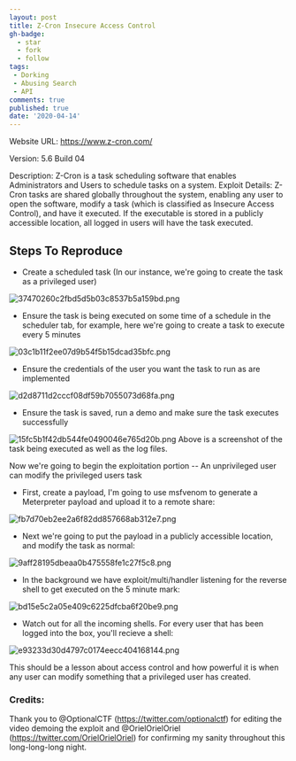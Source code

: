 ```yaml
---
layout: post
title: Z-Cron Insecure Access Control
gh-badge:
  - star
  - fork
  - follow
tags:
 - Dorking
 - Abusing Search
 - API
comments: true
published: true
date: '2020-04-14'
---
```

Website URL: https://www.z-cron.com/

Version: 5.6 Build 04

Description: Z-Cron is a task scheduling software that enables Administrators and Users to schedule tasks on a system.
Exploit Details: Z-Cron tasks are shared globally throughout the system, enabling any user to open the software, modify a task (which is classified as Insecure Access Control), and have it executed. If the executable is stored in a publicly accessible location, all logged in users will have the task executed.

## Steps To Reproduce

- Create a scheduled task (In our instance, we're going to create the task as a privileged user)

![37470260c2fbd5d5b03c8537b5a159bd.png](https://blog.spookysec.net/img/7ca558d270cd458ebe857be83bb4592f.png)


- Ensure the task is being executed on some time of a schedule in the scheduler tab, for example, here we're going to create a task to execute every 5 minutes


![03c1b11f2ee07d9b54f5b15dcad35bfc.png](https://blog.spookysec.net/img/08c6f06467144e5ea8e319dd87a3690e.png)

- Ensure the credentials of the user you want the task to run as are implemented


![d2d8711d2cccf08df59b7055073d68fa.png](https://blog.spookysec.net/img/e03d159cd8314e2297f2ebe27056a15d.png)

- Ensure the task is saved, run a demo and make sure the task executes successfully


![15fc5b1f42db544fe0490046e765d20b.png](https://blog.spookysec.net/img/75f6ad3abd864b8cb86d0bfb1960213b.png)
Above is a screenshot of the task being executed as well as the log files.

Now we're going to begin the exploitation portion -- An unprivileged user can modify the privileged users task

- First, create a payload, I'm going to use msfvenom to generate a Meterpreter payload and upload it to a remote share:


![fb7d70eb2ee2a6f82dd857668ab312e7.png](https://blog.spookysec.net/img/9dd4b34ce60b4b1a91d713e180567bdf.png)

- Next we're going to put the payload in a publicly accessible location, and modify the task as normal:


![9aff28195dbeaa0b475558fe1c27f5c8.png](https://blog.spookysec.net/img/40ab34f7a68649728ebe6b215f3ebc7e.png)


- In the background we have exploit/multi/handler listening for the reverse shell to get executed on the 5 minute mark:


![bd15e5c2a05e409c6225dfcba6f20be9.png](https://blog.spookysec.net/img/f6446211995849e0ad46a5eaf21fd545.png)

- Watch out for all the incoming shells. For every user that has been logged into the box, you'll recieve a shell:

![e93233d30d4797c0174eecc404168144.png](https://blog.spookysec.net/img/fad53a720b454c38a6f4a778f1fd7b1b.png)

This should be a lesson about access control and how powerful it is when any user can modify something that a privileged user has created.


### Credits:

Thank you to @OptionalCTF (https://twitter.com/optionalctf) for editing the video demoing the exploit and @OrielOrielOriel (https://twitter.com/OrielOrielOriel) for confirming my sanity throughout this long-long-long night.
